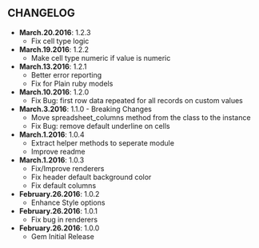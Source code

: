 CHANGELOG
---------

- **March.20.2016**: 1.2.3
  - Fix cell type logic
- **March.19.2016**: 1.2.2
  - Make cell type numeric if value is numeric
- **March.13.2016**: 1.2.1
  - Better error reporting
  - Fix for Plain ruby models
- **March.10.2016**: 1.2.0
  - Fix Bug: first row data repeated for all records on custom values
- **March.3.2016**: 1.1.0 - Breaking Changes
  - Move spreadsheet_columns method from the class to the instance
  - Fix Bug: remove default underline on cells
- **March.1.2016**: 1.0.4
  - Extract helper methods to seperate module
  - Improve readme
- **March.1.2016**: 1.0.3
  - Fix/Improve renderers
  - Fix header default background color
  - Fix default columns
- **February.26.2016**: 1.0.2
  - Enhance Style options
- **February.26.2016**: 1.0.1
  - Fix bug in renderers
- **February.26.2016**: 1.0.0
  - Gem Initial Release
